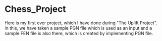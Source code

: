# Chess_Project
Here is my first ever project, which I have done during "The Uplift Project". In this, we have taken a sample PGN file which is used as an input and a sample FEN file is also there, which is created by implementing PGN file.
